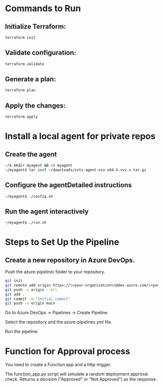 # Commands to Run

## Initialize Terraform:

```bash
terraform init
```

## Validate configuration:

```bash
terraform validate
```

## Generate a plan:

```bash
terraform plan
```

## Apply the changes:

```bash
terraform apply
```

# Install a local agent for private repos

## Create the agent
```bash
~/$ mkdir myagent && cd myagent
~/myagent$ tar zxvf ~/downloads/vsts-agent-osx-x64-V.vvv.v.tar.gz
```

## Configure the agentDetailed instructions
```bash
~/myagent$ ./config.sh
```

## Run the agent interactively
```bash
~/myagent$ ./run.sh
```

# Steps to Set Up the Pipeline

## Create a new repository in Azure DevOps.

Push the azure-pipeline/ folder to your repository.

```bash
git init
git remote add origin https://\<your-organization\>@dev.azure.com/\<your-organization\>/cicdassessment/_git/cicdassessment
git push -u origin --all
git add .
git commit -m "Initial commit"
git push -u origin main
```

Go to Azure DevOps → Pipelines → Create Pipeline.

Select the repository and the azure-pipelines.yml file.

Run the pipeline.

# Function for Approval process

You need to create a Function app and a http-trigger.

The function_app.py script will simulate a random deployment approval check. Returns a decision ("Approved" or "Not Approved") as the response.
